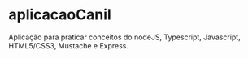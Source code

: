 # aplicacaoCanil
Aplicação para praticar conceitos do nodeJS, Typescript, Javascript, HTML5/CSS3,  Mustache e Express.
